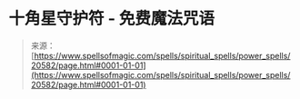 <!--yml

category: 未分类

date: 2024-06-12 19:03:29

-->

# 十角星守护符 - 免费魔法咒语

> 来源：[https://www.spellsofmagic.com/spells/spiritual_spells/power_spells/20582/page.html#0001-01-01](https://www.spellsofmagic.com/spells/spiritual_spells/power_spells/20582/page.html#0001-01-01)
